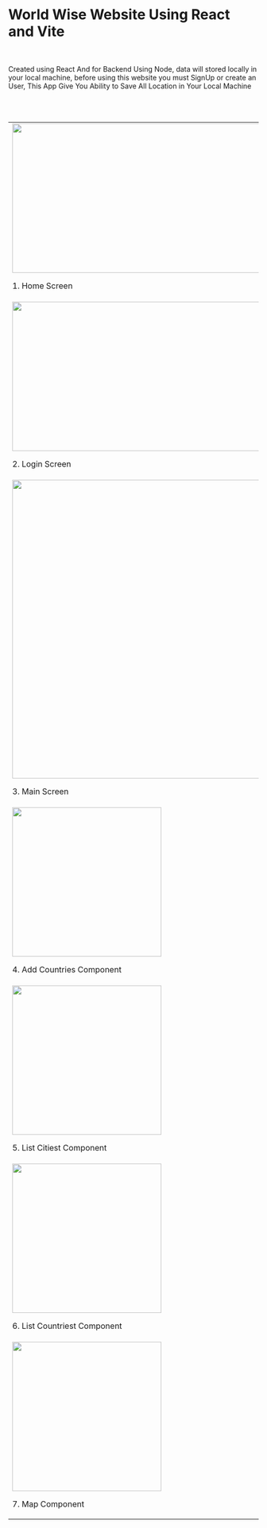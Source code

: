 <h1>World Wise Website Using React and Vite</h1>
<br>
<p>
 Created using React And for Backend Using Node, data will stored locally in your local machine,
  before using this website you must SignUp or create an User, This App Give You Ability to Save All Location in Your Local Machine
</p>
<br><br>

<table>
 <tr>
  <td>
     <img src="https://github.com/user-attachments/assets/74ff7df1-c793-457d-b606-0690c5bf65c5" width="600" height="300" />
  <p>1. Home Screen</p>
  </td>
 </tr>
 <tr>
  <td>
    <img src="https://github.com/user-attachments/assets/fd962798-0f2d-4aeb-a9f4-4034d6543717" width="600" height="300" />
  <p>2. Login Screen</p>
  </td>
 </tr>
 <tr>
  <td>
     <img src="https://github.com/user-attachments/assets/477e6326-27e9-4891-abe8-8d81b86fa0d8" width="600" hieght="300" />
  <p>3. Main Screen</p>
  </td>
 </tr>
 <tr>
  <td>
    <img src="https://github.com/user-attachments/assets/5b992d0e-ad86-4548-8a93-ad59263743b2" width="300" height="300" />
  <p>4. Add Countries Component</p>
  </td>
 </tr>
 <tr>
  <td>
    <img src="https://github.com/user-attachments/assets/99ed43f4-f5b5-4c66-ab73-e6fa2b0262a0" width="300" height="300" />
  <p>5. List Citiest Component</p>
  </td>
 </tr>
 <tr>
  <td>
   <img src="https://github.com/user-attachments/assets/5562f40f-753b-41f3-a30e-ea9548813c2a" width="300" height="300" />
  <p>6. List Countriest Component</p>
  </td>
 </tr>
 <tr>
  <td>
    <img src="https://github.com/user-attachments/assets/2b434c7b-17b9-4d4e-a9dd-2d01178e70a2" width="300" height="300" />
  <p>7. Map Component</p>
  </td>
 </tr>
</table>
